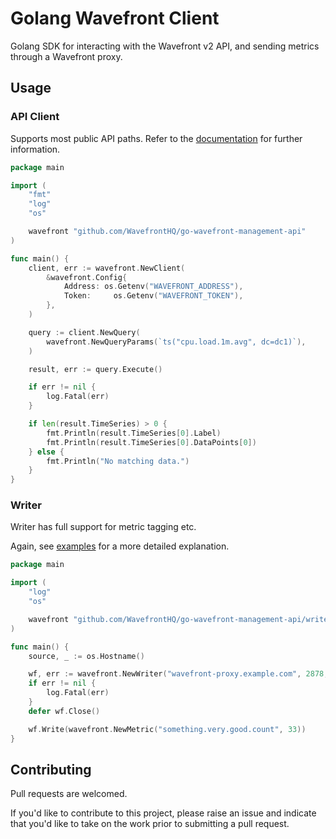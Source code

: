 # Golang Wavefront Client

Golang SDK for interacting with the Wavefront v2 API, and sending metrics through a Wavefront proxy.

## Usage

### API Client

Supports most public API paths. Refer to the
[documentation](https://pkg.go.dev/github.com/WavefrontHQ/go-wavefront-management-api)
for further information.

```Go
package main

import (
    "fmt"
    "log"
    "os"

    wavefront "github.com/WavefrontHQ/go-wavefront-management-api"
)

func main() {
    client, err := wavefront.NewClient(
        &wavefront.Config{
            Address: os.Getenv("WAVEFRONT_ADDRESS"),
            Token:     os.Getenv("WAVEFRONT_TOKEN"),
        },
    )

    query := client.NewQuery(
        wavefront.NewQueryParams(`ts("cpu.load.1m.avg", dc=dc1)`),
    )

    result, err := query.Execute()

    if err != nil {
        log.Fatal(err)
    }

    if len(result.TimeSeries) > 0 {
        fmt.Println(result.TimeSeries[0].Label)
        fmt.Println(result.TimeSeries[0].DataPoints[0])
    } else {
        fmt.Println("No matching data.")
    }
}
```

### Writer

Writer has full support for metric tagging etc.

Again, see [examples](examples) for a more detailed explanation.

```Go
package main

import (
    "log"
    "os"

    wavefront "github.com/WavefrontHQ/go-wavefront-management-api/writer"
)

func main() {
    source, _ := os.Hostname()

    wf, err := wavefront.NewWriter("wavefront-proxy.example.com", 2878, source, nil)
    if err != nil {
        log.Fatal(err)
    }
    defer wf.Close()

    wf.Write(wavefront.NewMetric("something.very.good.count", 33))
}
```

## Contributing

Pull requests are welcomed.

If you'd like to contribute to this project, please raise an issue and indicate that you'd like to take on the work prior to submitting a pull request.
